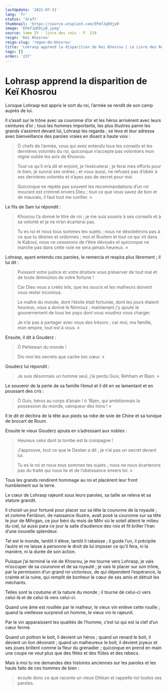 ```yaml
---
lastUpdate: '2021-07-31'
lang: 'fr'
status: 'draft'
thumbnail: 'https://source.unsplash.com/EFm7JpD9jy8'
image: 'EFm7JpD9jy8.jpeg'
source: tome IV - livre des rois - P. 219
reign: 'Keï Khosrou'
reign-slug: 'regne-de-khosrou'
title: 'Lohrasp apprend la disparition de Keï Khosrou | Le Livre des Rois | Shâhnâmeh'
tags: []
order: '237'
---
```


<!-- LTeX: language=fr -->

# Lohrasp apprend la disparition de Keï Khosrou

Lorsque Lohrasp eut appris le sort du roi, l’armée se rendit de son camp auprès de lui.

Il s’assit sur le trône avec sa couronne d’or et les héros arrivèrent avec leurs ceintures d’or ; tous les hommes importants, les plus illustres parmi les grands s’assirent devant lui, Lohrasp les regarda ; se leva et leur adressa avec bienveillance des paroles vraies en disant à haute voix :

> Ô chefs de l’armée, vous qui avez entendu tous les conseils et les dernières volontés du roi, quiconque n’accepte pas volontiers mon règne oublie les avis de Khosrou.
>
> Tout ce qu’il m’a dit et enjoint, je l’exécuterai ; je ferai mes efforts pour le bien, je suivrai ses ordres ; et vous aussi, ne refusez pas d’obéir à ses dernières volontés et n’ayez pas de secret pour moi.
>
> Quiconque ne répète pas souvent les recommandations d’un roi mourant est criminel envers Dieu ; tout ce que vous savez de bon et de mauvais, il faut tout me confier. »

Le fils de Sam lui répondit :

> Khosrou t’a donné le titre de roi ; je me suis soumis à ses conseils et à sa volonté et je ne m’en écarterai pas.
>
> Tu es roi et nous tous sommes tes sujets ; nous ne désobéirons pas à ce que tu désires et ordonnes ; moi et Rustem et tout ce qui vit dans le Kaboul, nous ne cesserons de t’être dévoués et quiconque ne marche pas dans cette voie ne sera jamais heureux. »

Lohrasp, ayant entendu ces paroles, le remercia et respira plus librement ; il lui dit :

> Puissent votre justice et votre droiture vous préserver de tout mal et de toute diminution de votre fortune !
>
> Car Dieu vous a créés tels, que les soucis et les malheurs doivent vous rester inconnus.
>
> Le maître du monde, dont l’étoile était fortunée, dont les jours étaient heureux, vous a donné le Nimrouz ; maintenant j’y ajoute le gouvernement de tous les pays dont vous voudrez vous charger.
>
> Je n’ai pas à partager avec vous des trésors ; car moi, ma famille, mon empire, tout est à vous. »

Ensuite, il dit à Gouderz :

> Ô Pehlewan du monde !
>
> Dis-moi les secrets que cache ton cœur. »

Gouderz lui répondit :

> Je suis désormais un homme seul, j’ai perdu Guiv, Rehham et Bijen. »

Le souvenir de la perte de sa famille l’émut et il dit en se lamentant et en poussant des cris :

> Ô Guiv, héros au corps d’airain ! ô ’Bijen, qui ambitionnais la possession du monde, vainqueur des lions ! »

Il le dit et déchira de la tête aux pieds sa robe de soie de Chine et sa tunique de brocart de Roum.

Ensuite le vieux Gouderz ajouta en s’adressant aux nobles :

> Heureux celui dont la tombe est la compagne !
>
> J’approuve, tout ce que le Destan a dit ; je n’ai pas un secret devant lui.
>
> Tu es le roi et nous tous sommes tes sujets ; nous ne nous écarterons pas du traité qui nous lie et de l’obéissance envers toi. »

Tous les grands rendirent hommage au roi et placèrent leur front humblement sur la terre.

Le cœur de Lohrasp rajeunit sous leurs paroles, sa taille se releva et sa stature grandit.

Il choisit un jour fortuné pour placer sur sa tête la couronne de la royauté ; et comme Feridoun, de naissance illustre, avait posé la couronne sur sa tête le jour de Mihrgan, ce jour béni du mois de Mihr où le soleil atteint le milieu du ciel, lui aussi para ce jour la salle d’audience des rois et fit briller l’Iran d’une nouvelle splendeur.

Tel est le monde, tantôt il élève, tantôt il rabaisse ; il guide l’un, il précipite l’autre et ne laisse à personne le droit de lui imposer ce qu’il fera, ni la manière, ni la durée de son action.

Puisque j’ai terminé la vie de Khosrou, je me tourne vers Lohrasp, je vais m’occuper de sa couronne et de sa royauté ; je vais le placer sur son trône, par la permission d’un grand roi victorieux, de qui dépendent l’espérance, la crainte et la ruine, qui remplit de bonheur le cœur de ses amis et détruit les méchants.

Telles sont la coutume et la nature du monde ; il tourne de celui-ci vers celui-là et de celui-là vers celui-ci.

Quand une âme est rouillée par le malheur, le vieux vin enlève cette rouille ; quand la vieillesse surprend un homme, le vieux vin le rajeunit.

Par le vin apparaissent les qualités de l’homme, c’est lui qui est la clef d’un cœur fermé.

Quand un poltron le boit, il devient un héros ; quand un renard le boit, il devient un lion dévorant ; quand un malheureux le boit, il devient joyeux et ses joues brillent comme la fleur du grenadier ; quiconque en prend en main une coupe ne veut plus que des fêtes et des flûtes et des rebecs.

Mais à moi tu me demandes des histoires anciennes sur les paroles et les hauts faits de ces hommes de bien :

> écoute donc ce que raconte un vieux Dihkan et rappelle-toi toutes ses paroles.
